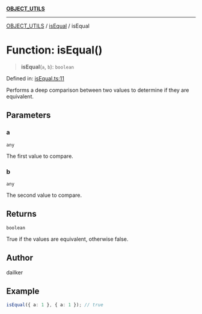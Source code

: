 [**OBJECT_UTILS**](../../README.md)

***

[OBJECT_UTILS](../../README.md) / [isEqual](../README.md) / isEqual

# Function: isEqual()

> **isEqual**(`a`, `b`): `boolean`

Defined in: [isEqual.ts:11](https://github.com/dailker/everyutil/blob/ed6336a7c6553ed095d55eb280ece446462248a8/src/object/isEqual.ts#L11)

Performs a deep comparison between two values to determine if they are equivalent.

## Parameters

### a

`any`

The first value to compare.

### b

`any`

The second value to compare.

## Returns

`boolean`

True if the values are equivalent, otherwise false.

## Author

dailker

## Example

```ts
isEqual({ a: 1 }, { a: 1 }); // true
```
